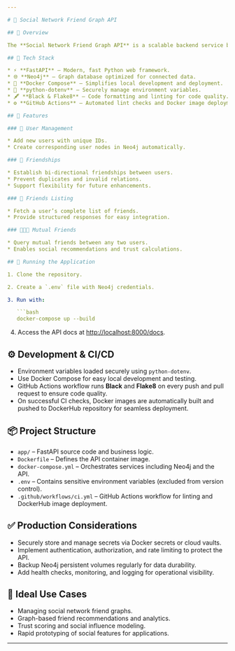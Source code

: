 ```yaml
---

# 🚀 Social Network Friend Graph API

## 📘 Overview

The **Social Network Friend Graph API** is a scalable backend service built with **FastAPI**, **Neo4j**, and **Docker Compose**. It models social relationships, allowing users to create friendships, list friends, and find mutual friends efficiently using graph database capabilities.

## 🧩 Tech Stack

* ⚡ **FastAPI** – Modern, fast Python web framework.
* 🌐 **Neo4j** – Graph database optimized for connected data.
* 🐳 **Docker Compose** – Simplifies local development and deployment.
* 🔐 **python-dotenv** – Securely manage environment variables.
* 🖋️ **Black & Flake8** – Code formatting and linting for code quality.
* ⚙️ **GitHub Actions** – Automated lint checks and Docker image deployment to DockerHub.

## 🎯 Features

### 👤 User Management

* Add new users with unique IDs.
* Create corresponding user nodes in Neo4j automatically.

### 🤝 Friendships

* Establish bi-directional friendships between users.
* Prevent duplicates and invalid relations.
* Support flexibility for future enhancements.

### 📜 Friends Listing

* Fetch a user’s complete list of friends.
* Provide structured responses for easy integration.

### 🧑‍🤝‍🧑 Mutual Friends

* Query mutual friends between any two users.
* Enables social recommendations and trust calculations.

## 🚀 Running the Application

1. Clone the repository.

2. Create a `.env` file with Neo4j credentials.

3. Run with:

   ```bash
   docker-compose up --build
   ```

4. Access the API docs at [http://localhost:8000/docs](http://localhost:8000/docs).

## ⚙️ Development & CI/CD

* Environment variables loaded securely using `python-dotenv`.
* Use Docker Compose for easy local development and testing.
* GitHub Actions workflow runs **Black** and **Flake8** on every push and pull request to ensure code quality.
* On successful CI checks, Docker images are automatically built and pushed to DockerHub repository  for seamless deployment.

## 📦 Project Structure

* `app/` – FastAPI source code and business logic.
* `Dockerfile` – Defines the API container image.
* `docker-compose.yml` – Orchestrates services including Neo4j and the API.
* `.env` – Contains sensitive environment variables (excluded from version control).
* `.github/workflows/ci.yml` – GitHub Actions workflow for linting and DockerHub image deployment.

## ✅ Production Considerations

* Securely store and manage secrets via Docker secrets or cloud vaults.
* Implement authentication, authorization, and rate limiting to protect the API.
* Backup Neo4j persistent volumes regularly for data durability.
* Add health checks, monitoring, and logging for operational visibility.

## 🧠 Ideal Use Cases

* Managing social network friend graphs.
* Graph-based friend recommendations and analytics.
* Trust scoring and social influence modeling.
* Rapid prototyping of social features for applications.

---
```

